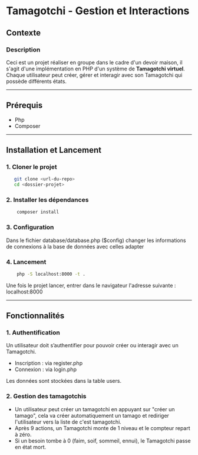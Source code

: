 # Tamagotchi - Gestion et Interactions

## Contexte

### Description
Ceci est un projet réaliser en groupe dans le cadre d'un devoir maison, il s'agit d'une implémentation en PHP d'un système de **Tamagotchi virtuel**.  
Chaque utilisateur peut créer, gérer et interagir avec son Tamagotchi qui possède différents états.

---

## Prérequis

- Php
- Composer

---

## Installation et Lancement

### 1. Cloner le projet
```bash
   git clone <url-du-repo>
   cd <dossier-projet>
```

### 2. Installer les dépendances
```bash
    composer install
```

### 3. Configuration
Dans le fichier database/database.php ($config) changer les informations de connexions à la base de données avec celles adapter

### 4. Lancement
```bash
    php -S localhost:8000 -t .
```

Une fois le projet lancer, entrer dans le navigateur l'adresse suivante : localhost:8000

---

## Fonctionnalités

### 1. Authentification
Un utilisateur doit s’authentifier pour pouvoir créer ou interagir avec un Tamagotchi.

- Inscription : via register.php
- Connexion : via login.php

Les données sont stockées dans la table users.

### 2. Gestion des tamagotchis
- Un utilisateur peut créer un tamagotchi en appuyant sur "créer un tamago", cela va créer automatiquement un tamago et rediriger l'utilisateur vers la liste de c'est tamagotchi.
- Après 9 actions, un Tamagotchi monte de 1 niveau et le compteur repart à zéro.
- Si un besoin tombe à 0 (faim, soif, sommeil, ennui), le Tamagotchi passe en état mort.
